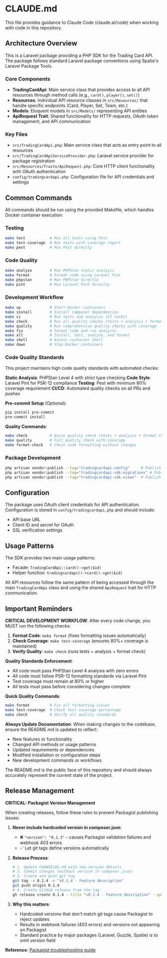 # CLAUDE.md

This file provides guidance to Claude Code (claude.ai/code) when working with code in this repository.

## Architecture Overview

This is a Laravel package providing a PHP SDK for the Trading Card API. The package follows standard Laravel package conventions using Spatie's Laravel Package Tools.

### Core Components

- **TradingCardApi**: Main service class that provides access to all API resources through method calls (e.g., `card()`, `player()`, `set()`)
- **Resources**: Individual API resource classes in `src/Resources/` that handle specific endpoints (Card, Player, Set, Team, etc.)
- **Models**: Eloquent models in `src/Models/` representing API entities
- **ApiRequest Trait**: Shared functionality for HTTP requests, OAuth token management, and API communication

### Key Files

- `src/TradingCardApi.php`: Main service class that acts as entry point to all resources
- `src/TradingCardApiServiceProvider.php`: Laravel service provider for package registration
- `src/Resources/Traits/ApiRequest.php`: Core HTTP client functionality with OAuth authentication
- `config/tradingcardapi.php`: Configuration file for API credentials and settings

## Common Commands

All commands should be run using the provided Makefile, which handles Docker container execution:

### Testing
```bash
make test           # Run all tests using Pest
make test-coverage  # Run tests with coverage report
make pest           # Run Pest directly
```

### Code Quality
```bash
make analyse        # Run PHPStan static analysis
make format         # Format code using Laravel Pint
make phpstan        # Run PHPStan directly
make pint           # Run Laravel Pint directly
```

### Development Workflow
```bash
make up             # Start Docker containers
make install        # Install composer dependencies
make ci             # Run tests and analysis (CI tasks)
make check          # Run all quality checks (tests + analysis + format check)
make quality        # Run comprehensive quality checks with coverage
make fix            # Format code and run analysis
make all            # Install, test, analyse, and format
make shell          # Access container shell
make down           # Stop Docker containers
```

### Code Quality Standards
This project maintains high code quality standards with automated checks:

**Static Analysis**: PHPStan Level 4 with strict type checking
**Code Style**: Laravel Pint for PSR-12 compliance
**Testing**: Pest with minimum 80% coverage requirement
**CI/CD**: Automated quality checks on all PRs and pushes

**Pre-commit Setup** (Optional):
```bash
pip install pre-commit
pre-commit install
```

**Quality Commands**:
```bash
make check          # Quick quality check (tests + analysis + format check)
make quality        # Full quality check with coverage
make format-check   # Check code formatting without changes
```

### Package Development
```bash
php artisan vendor:publish --tag="tradingcardapi-config"     # Publish config file
php artisan vendor:publish --tag="tradingcardapi-sdk-migrations" # Publish migrations
php artisan vendor:publish --tag="tradingcardapi-sdk-views"  # Publish views
```

## Configuration

The package uses OAuth client credentials for API authentication. Configuration is stored in `config/tradingcardapi.php` and should include:
- API base URL
- Client ID and secret for OAuth
- SSL verification settings

## Usage Patterns

The SDK provides two main usage patterns:
- Facade: `TradingCardApi::card()->get($id)`
- Helper function: `tradingcardapi()->card()->get($id)`

All API resources follow the same pattern of being accessed through the main `TradingCardApi` class and using the shared `ApiRequest` trait for HTTP communication.

## Important Reminders

**CRITICAL DEVELOPMENT WORKFLOW**: After every code change, you MUST run the following checks:

1. **Format Code**: `make format` (fixes formatting issues automatically)
2. **Check Coverage**: `make test-coverage` (ensures 80%+ coverage is maintained)
3. **Verify Quality**: `make check` (runs tests + analysis + format check)

**Quality Standards Enforcement**:
- All code must pass PHPStan Level 4 analysis with zero errors
- All code must follow PSR-12 formatting standards via Laravel Pint
- Test coverage must remain at 80% or higher
- All tests must pass before considering changes complete

**Quick Quality Commands**:
```bash
make format         # Fix all formatting issues
make test-coverage  # Check test coverage percentage
make check          # Verify all quality standards
```

**Always Update Documentation**: When making changes to the codebase, ensure the README.md is updated to reflect:
- New features or functionality
- Changed API methods or usage patterns  
- Updated requirements or dependencies
- Modified installation or configuration steps
- New development commands or workflows

The README.md is the public face of this repository and should always accurately represent the current state of the project.

## Release Management

**CRITICAL: Packagist Version Management**

When creating releases, follow these rules to prevent Packagist publishing issues:

1. **Never include hardcoded version in composer.json**:
   - ❌ `"version": "0.1.3"` - causes Packagist validation failures and webhook 403 errors
   - ✅ Let git tags define versions automatically

2. **Release Process**:
   ```bash
   # 1. Update CHANGELOG.md with new version details
   # 2. Commit changes (without version in composer.json)
   # 3. Create and push git tag
   git tag -a 0.1.4 -m "v0.1.4 - Feature description"
   git push origin 0.1.4
   # 4. Create GitHub release from the tag
   gh release create 0.1.4 --title "v0.1.4 - Feature description" --generate-notes
   ```

3. **Why this matters**:
   - Hardcoded versions that don't match git tags cause Packagist to reject updates
   - Results in webhook failures (403 errors) and versions not appearing on Packagist
   - Standard practice by major packages (Laravel, Guzzle, Spatie) is to omit version field

**Reference**: [Packagist troubleshooting guide](https://blog.packagist.com/tagged-a-new-release-for-composer-and-it-wont-show-up-on-packagist/)